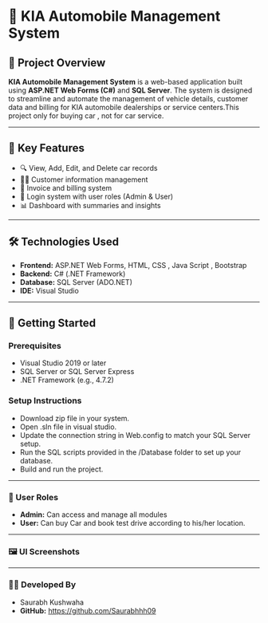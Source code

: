 # 🚗 KIA Automobile Management System

## 📌 Project Overview

**KIA Automobile Management System** is a web-based application built using **ASP.NET Web Forms (C#)** and **SQL Server**. The system is designed to streamline and automate the management of vehicle details, customer data and billing for KIA automobile dealerships or service centers.This project only for buying car , not for car service.

---

## 🎯 Key Features

- 🔍 View, Add, Edit, and Delete car records
- 🧑‍💼 Customer information management
- 🧾 Invoice and billing system
- 🔐 Login system with user roles (Admin & User)
- 📊 Dashboard with summaries and insights

---

## 🛠️ Technologies Used

- **Frontend:** ASP.NET Web Forms, HTML, CSS , Java Script , Bootstrap
- **Backend:** C# (.NET Framework)
- **Database:** SQL Server (ADO.NET)
- **IDE:** Visual Studio

---

## 🚀 Getting Started

### Prerequisites

- Visual Studio 2019 or later
- SQL Server or SQL Server Express
- .NET Framework (e.g., 4.7.2)

### Setup Instructions

- Download zip file in your system.
- Open .sln file in visual studio.
- Update the connection string in Web.config to match your SQL Server setup.
- Run the SQL scripts provided in the /Database folder to set up your database.
- Build and run the project.

---

### 👥 User Roles

- **Admin:** Can access and manage all modules
- **User:** Can buy Car and book test drive according to his/her location.

---

### 🖼️ UI Screenshots


---
### 👨‍💻 Developed By

- Saurabh Kushwaha
- **GitHub:** https://github.com/Saurabhhh09







